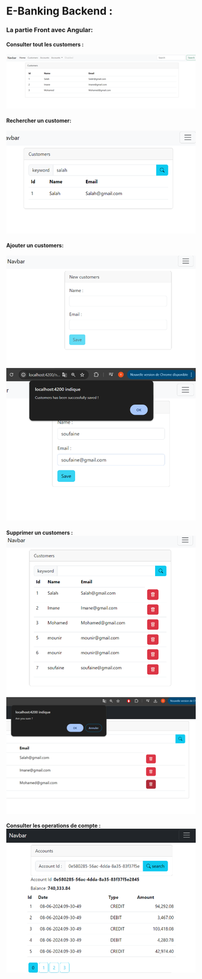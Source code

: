 <h1>E-Banking Backend :</h1>

<h3>La partie Front avec Angular: </h3>

<h4>Consulter tout les customers : </h4>
<img src="image/Tp front1.png"/>
<h4>Rechercher un customer: </h4>
<img src="image/tp front7.png"/>
<h4>Ajouter un customers: </h4>
<img src="image/tp front8.png"/>
<img src="image/tp front9.png"/>
<h4>Supprimer un customers :</4>
<img src="image/supp front10.png">
<img src="image/tp front11.png">
<h4>Consulter les operations de compte :</4>
<img src="image/tp front12.png">
